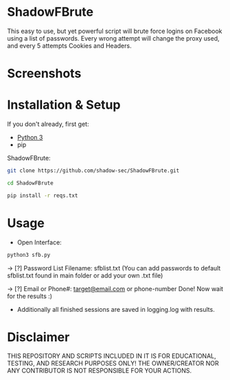 # ShadowFBrute
This easy to use, but yet powerful script will brute force logins on Facebook using a list of passwords. Every wrong attempt will change the proxy used, and every 5 attempts Cookies and Headers.



# Screenshots


# Installation & Setup
If you don't already, first get:
- [Python 3](https://www.python.org/downloads/)
- pip

ShadowFBrute:

```bash
git clone https://github.com/shadow-sec/ShadowFBrute.git
```
```bash 
cd ShadowFBrute
```
```bash
pip install -r reqs.txt
```


# Usage
- Open Interface:
```bash
python3 sfb.py
```
-> [?] Password List Filename: sfblist.txt
(You can add passwords to default sfblist.txt found in main folder or add your own .txt file)

-> [?] Email or Phone#: target@email.com or phone-number
Done! Now wait for the results :)

- Additionally all finished sessions are saved in logging.log with results.


# Disclaimer
THIS REPOSITORY AND SCRIPTS INCLUDED IN IT IS FOR EDUCATIONAL, TESTING, AND RESEARCH PURPOSES ONLY! THE OWNER/CREATOR NOR ANY CONTRIBUTOR IS NOT RESPONSIBLE FOR YOUR ACTIONS.
